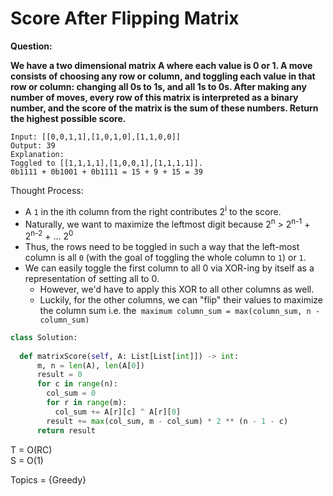 # Score After Flipping Matrix

<b>Question:</b>

<b>We have a two dimensional matrix A where each value is 0 or 1. A move consists of choosing any row or column, and toggling each value in that row or column: changing all 0s to 1s, and all 1s to 0s.
After making any number of moves, every row of this matrix is interpreted as a binary number, and the score of the matrix is the sum of these numbers.
Return the highest possible score.</b>

```
Input: [[0,0,1,1],[1,0,1,0],[1,1,0,0]]
Output: 39
Explanation:
Toggled to [[1,1,1,1],[1,0,0,1],[1,1,1,1]].
0b1111 + 0b1001 + 0b1111 = 15 + 9 + 15 = 39
```

Thought Process:
* A `1` in the ith column from the right contributes 2<sup>i</sup> to the score.
* Naturally, we want to maximize the leftmost digit because 2<sup>n</sup> > 2<sup>n-1</sup> + 2<sup>n-2</sup> + ... 2<sup>0</sup>
* Thus, the rows need to be toggled in such a way that the left-most column is all `0` (with the goal of toggling the whole column to `1`) or `1`.
* We can easily toggle the first column to all 0 via XOR-ing by itself as a representation of setting all to 0.
  * However, we'd have to apply this XOR to all other columns as well.
  * Luckily, for the other columns, we can "flip" their values to maximize the column sum i.e. the` maximum column_sum = max(column_sum, n - column_sum)`
  
```python
class Solution:
  
  def matrixScore(self, A: List[List[int]]) -> int:
      m, n = len(A), len(A[0])
      result = 0
      for c in range(n):
        col_sum = 0
        for r in range(m):
          col_sum += A[r][c] ^ A[r][0]
        result += max(col_sum, m - col_sum) * 2 ** (n - 1 - c)
      return result
```
T = O(RC)  
S = O(1)  

Topics = {Greedy}
